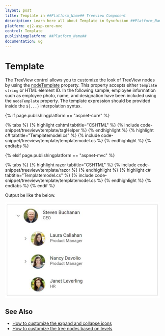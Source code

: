 ```yaml
---
layout: post
title: Template in ##Platform_Name## Treeview Component
description: Learn here all about Template in Syncfusion ##Platform_Name## Treeview component of Syncfusion Essential JS 2 and more.
platform: ej2-asp-core-mvc
control: Template
publishingplatform: ##Platform_Name##
documentation: ug
---
```



# Template

The TreeView control allows you to customize the look of TreeView nodes by using the [nodeTemplate](https://help.syncfusion.com/cr/aspnetcore-js2/Syncfusion.EJ2~Syncfusion.EJ2.Navigations.TreeView~NodeTemplate.html) property. This property accepts either `template string` or HTML element ID. In the following sample, employee information such as employee photo, name, and designation have been included using the `nodeTemplate` property. The template expression should be provided inside the `${...}` interpolation syntax.

{% if page.publishingplatform == "aspnet-core" %}

{% tabs %}
{% highlight cshtml tabtitle="CSHTML" %}
{% include code-snippet/treeview/template/tagHelper %}
{% endhighlight %}
{% highlight c# tabtitle="Templatemodel.cs" %}
{% include code-snippet/treeview/template/templatemodel.cs %}
{% endhighlight %}
{% endtabs %}

{% elsif page.publishingplatform == "aspnet-mvc" %}

{% tabs %}
{% highlight razor tabtitle="CSHTML" %}
{% include code-snippet/treeview/template/razor %}
{% endhighlight %}
{% highlight c# tabtitle="Templatemodel.cs" %}
{% include code-snippet/treeview/template/templatemodel.cs %}
{% endhighlight %}
{% endtabs %}
{% endif %}



Output be like the below.

![TreeView Sample](./images/template.PNG)

## See Also

* [How to customize the expand and collapse icons](./how-to/customize-the-expand-and-collapse-icons)
* [How to customize the tree nodes based on levels](./how-to/customize-the-tree-nodes-based-on-levels)